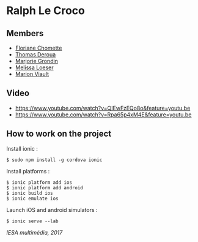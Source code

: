 # Ralph Le Croco
	
## Members

* [Floriane Chomette](https://www.linkedin.com/in/florianechomette/)
* [Thomas Deroua](http://www.thomasderoua.fr/)
* [Marjorie Grondin](http://www.iesanetwork.com/m.grondin/)
* [Melissa Loeser](http://azaryia.com/)
* [Marion Viault](http://marionviault.com/)

## Video

* https://www.youtube.com/watch?v=QIEwFzEQo8o&feature=youtu.be
* https://www.youtube.com/watch?v=Rpa65p4xM4E&feature=youtu.be

## How to work on the project

Install ionic :
```
$ sudo npm install -g cordova ionic
```

Install platforms :
```
$ ionic platform add ios
$ ionic platform add android
$ ionic build ios
$ ionic emulate ios
```

Launch iOS and android simulators :
```
$ ionic serve --lab
```

*IESA multimédia, 2017*